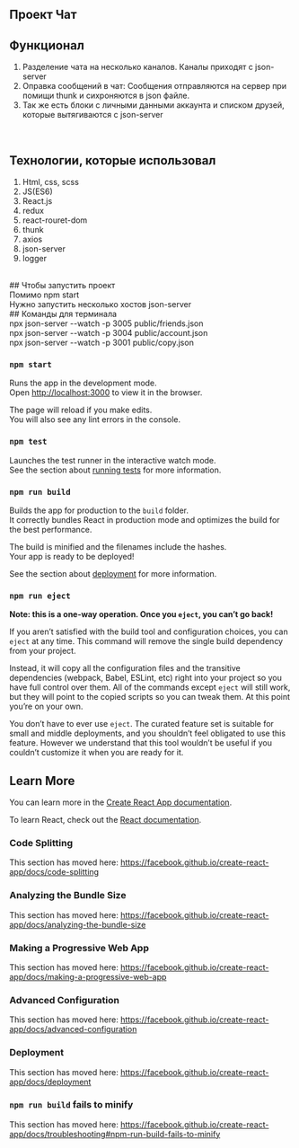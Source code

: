 ## Проект Чат<br />
## Функционал<br />
1) Разделение чата на несколько каналов. Каналы приходят с json-server<br />
2) Оправка сообщений в чат: Сообщения отправляются на сервер при помищи thunk и сихроняются в json файле. <br />
3) Так же есть блоки с личными данными аккаунта и списком друзей, которые вытягиваются с json-server <br />
<br />

## Технологии, которые использовал<br /> 

1) Html, css, scss<br />
2) JS(ES6)<br />
3) React.js <br />
4) redux<br />
5) react-rouret-dom<br />
6) thunk<br />
7) axios<br />
8) json-server<br />
9) logger<br />
<br />
## Чтобы запустить проект <br />
Помимо npm start <br />
Нужно запустить несколько хостов json-server<br />
## Команды для терминала <br />
npx json-server --watch -p 3005 public/friends.json<br />
npx json-server --watch -p 3004 public/account.json<br />
npx json-server --watch -p 3001 public/copy.json<br />




### `npm start`

Runs the app in the development mode.<br />
Open [http://localhost:3000](http://localhost:3000) to view it in the browser.

The page will reload if you make edits.<br />
You will also see any lint errors in the console.

### `npm test`

Launches the test runner in the interactive watch mode.<br />
See the section about [running tests](https://facebook.github.io/create-react-app/docs/running-tests) for more information.

### `npm run build`

Builds the app for production to the `build` folder.<br />
It correctly bundles React in production mode and optimizes the build for the best performance.

The build is minified and the filenames include the hashes.<br />
Your app is ready to be deployed!

See the section about [deployment](https://facebook.github.io/create-react-app/docs/deployment) for more information.

### `npm run eject`

**Note: this is a one-way operation. Once you `eject`, you can’t go back!**

If you aren’t satisfied with the build tool and configuration choices, you can `eject` at any time. This command will remove the single build dependency from your project.

Instead, it will copy all the configuration files and the transitive dependencies (webpack, Babel, ESLint, etc) right into your project so you have full control over them. All of the commands except `eject` will still work, but they will point to the copied scripts so you can tweak them. At this point you’re on your own.

You don’t have to ever use `eject`. The curated feature set is suitable for small and middle deployments, and you shouldn’t feel obligated to use this feature. However we understand that this tool wouldn’t be useful if you couldn’t customize it when you are ready for it.

## Learn More

You can learn more in the [Create React App documentation](https://facebook.github.io/create-react-app/docs/getting-started).

To learn React, check out the [React documentation](https://reactjs.org/).

### Code Splitting

This section has moved here: https://facebook.github.io/create-react-app/docs/code-splitting

### Analyzing the Bundle Size

This section has moved here: https://facebook.github.io/create-react-app/docs/analyzing-the-bundle-size

### Making a Progressive Web App

This section has moved here: https://facebook.github.io/create-react-app/docs/making-a-progressive-web-app

### Advanced Configuration

This section has moved here: https://facebook.github.io/create-react-app/docs/advanced-configuration

### Deployment

This section has moved here: https://facebook.github.io/create-react-app/docs/deployment

### `npm run build` fails to minify

This section has moved here: https://facebook.github.io/create-react-app/docs/troubleshooting#npm-run-build-fails-to-minify
